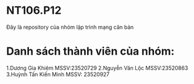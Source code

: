 # NT106.P12
Đây là repository của nhóm lập trình mạng căn bản
# Danh sách thành viên của nhóm:


1.Dương Gia Khiêm MSSV:23520729
2.Nguyễn Văn Lộc MSSV:23520863
3.Huỳnh Tấn Kiến Minh MSSV: 23520927
